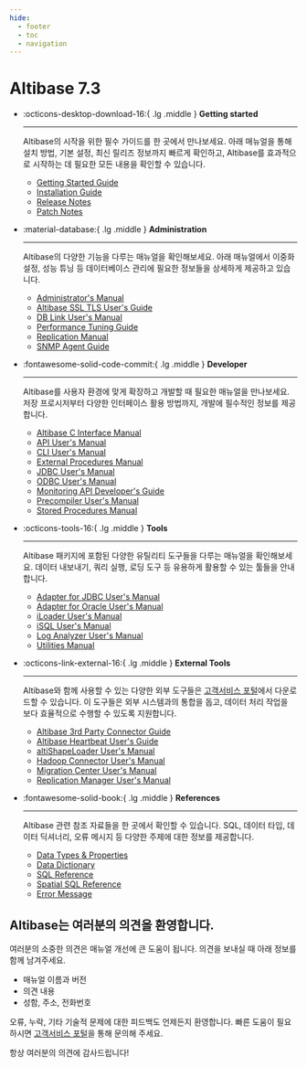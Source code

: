 ```yaml
---
hide:
  - footer
  - toc
  - navigation
---
```

# Altibase 7.3

<div class="grid cards" markdown>

-   :octicons-desktop-download-16:{ .lg .middle } **Getting started**

    ---

    Altibase의 시작을 위한 필수 가이드를 한 곳에서 만나보세요. 아래 매뉴얼을 통해 설치 방법, 기본 설정, 최신 릴리즈 정보까지 빠르게 확인하고, Altibase를 효과적으로 시작하는 데 필요한 모든 내용을 확인할 수 있습니다.

    - [Getting Started Guide](Admin/Getting%20Started%20Guide/1.Altibase-설치.md)
    - [Installation Guide](Admin/Installation%20Guide/1.Altibase-패키지-인스톨러.md)
    - [Release Notes](https://github.com/ALTIBASE/Documents/tree/master/ReleaseNotes/Altibase%207.3)
    - [Patch Notes](https://github.com/ALTIBASE/Documents/tree/master/PatchNotes/Altibase_7.3)

-   :material-database:{ .lg .middle } **Administration**

    ---

    Altibase의 다양한 기능을 다루는 매뉴얼을 확인해보세요. 아래 매뉴얼에서 이중화 설정, 성능 튜닝 등 데이터베이스 관리에 필요한 정보들을 상세하게 제공하고 있습니다.

    - [Administrator's Manual](Admin/Administrator's%20Manual/1.Altibase-소개.md)
    - [Altibase SSL TLS User's Guide](Admin/Altibase%20SSL%20TLS%20User's%20Guide/1.Altibase-SSLTLS-소개.md)
    - [DB Link User's Manual](Admin/DB%20Link%20User's%20Manual/0.%20서문.md)
    - [Performance Tuning Guide](Admin/Performance%20Tuning%20Guide/1.성능-튜닝-소개.md)
    - [Replication Manual](Admin/Replication%20Manual/1.이중화-개요.md)
    - [SNMP Agent Guide](Admin/SNMP%20Agent%20Guide/0.서문.md)
        
</div>

<div class="grid cards" markdown>

-   :fontawesome-solid-code-commit:{ .lg .middle } **Developer**

    ---

    Altibase를 사용자 환경에 맞게 확장하고 개발할 때 필요한 매뉴얼을 만나보세요. 저장 프로시저부터 다양한 인터페이스 활용 방법까지, 개발에 필수적인 정보를 제공합니다.

    - [Altibase C Interface Manual](Developer/Altibase%20C%20Interface%20Manual/1.Altibase-C-인터페이스-소개.md)
    - [API User's Manual](Developer/API%20User's%20Manual/1.PHP-Interface.md)
    - [CLI User's Manual](Developer/CLI%20User's%20Manual/1.Altibase-CLI-소개.md)
    - [External Procedures Manual](Developer/External%20Procedures%20Manual/1.CC-외부-프로시저-소개.md)
    - [JDBC User's Manual](Developer/JDBC%20User's%20Manual/1.JDBC-시작하기.md)
    - [ODBC User's Manual](Developer/ODBC%20User's%20Manual/1.개요.md)
    - [Monitoring API Developer's Guide](Developer/Monitoring%20API%20Developer's%20Guide/1.소개.md)
    - [Precompiler User's Manual](Developer/Precompiler%20User's%20Manual/1.CC-전처리기-소개.md)
    - [Stored Procedures Manual](Developer/Stored%20Procedures%20Manual/1.저장-프로시저.md)
    
-   :octicons-tools-16:{ .lg .middle } **Tools**

    ---

    Altibase 패키지에 포함된 다양한 유틸리티 도구들을 다루는 매뉴얼을 확인해보세요. 데이터 내보내기, 쿼리 실행, 로딩 도구 등 유용하게 활용할 수 있는 툴들을 안내합니다.

    - [Adapter for JDBC User's Manual](Tools/Adapter%20for%20JDBC%20User's%20Manual/1.소개.md)
    - [Adapter for Oracle User's Manual](Tools/Adapter%20for%20Oracle%20User's%20Manual/1.소개.md)
    - [iLoader User's Manual](Tools/iLoader%20User's%20Manual/1.iLoader-개요.md)
    - [iSQL User's Manual](Tools/iSQL%20User's%20Manual/1.iSQL-이용방법.md)
    - [Log Analyzer User's Manual](Tools/Log%20Analyzer%20User's%20Manual/1.Log-Analyzer-소개.md)
    - [Utilities Manual](Tools/Utilities%20Manual/1.aexport.md)
    
</div>

<div class="grid cards" markdown>

-   :octicons-link-external-16:{ .lg .middle } **External Tools**

    ---

    Altibase와 함께 사용할 수 있는 다양한 외부 도구들은 [고객서비스 포털](http://support.altibase.com/kr/product)에서 다운로드할 수 있습니다. 이 도구들은 외부 시스템과의 통합을 돕고, 데이터 처리 작업을 보다 효율적으로 수행할 수 있도록 지원합니다.

    - [Altibase 3rd Party Connector Guide](External%20Tools/Altibase%203rd%20Party%20Connector%20Guide/1.DBeaver.md)
    - [Altibase Heartbeat User's Guide](External%20Tools/Altibase%20Heartbeat%20User's%20Guide/1.Altibase-Heartbeat-소개.md)
    - [altiShapeLoader User's Manual](External%20Tools/altiShapeLoader%20User's%20Manual/1.-altiShapeLoader-소개.md)
    - [Hadoop Connector User's Manual](External%20Tools/Hadoop%20Connector%20User's%20Manual/1.Altibase-하둡-커넥터-소개.md)
    - [Migration Center User's Manual](External%20Tools/Migration%20Center%20User's%20Manual/1.Migration-Center-소개.md)
    - [Replication Manager User's Manual](External%20Tools/Replication%20Manager%20User's%20Manual/1.Replication%20Manager%20소개.md)

-   :fontawesome-solid-book:{ .lg .middle } **References**

    ---
     
    Altibase 관련 참조 자료들을 한 곳에서 확인할 수 있습니다. SQL, 데이터 타입, 데이터 딕셔너리, 오류 메시지 등 다양한 주제에 대한 정보를 제공합니다.

    - [Data Types & Properties](Admin/General_Reference-1.Data%20Types%20&%20Altibase%20Properties/0.%20서문.md)
    - [Data Dictionary](Admin/General_Reference-2.The%20Data%20Dictionary/0.서문.md)
    - [SQL Reference](Developer/SQL%20Reference/1.Altibase-SQL-소개.md)
    - [Spatial SQL Reference](Developer/Spatial%20SQL%20Reference/1.공간-데이터의-개요.md)
    - [Error Message](Admin/Error%20Message%20Reference/1.ID-Error-Code.md)

</div>

## Altibase는 여러분의 의견을 환영합니다.

여러분의 소중한 의견은 매뉴얼 개선에 큰 도움이 됩니다. 의견을 보내실 때 아래 정보를 함께 남겨주세요.

- 매뉴얼 이름과 버전
- 의견 내용
- 성함, 주소, 전화번호

오류, 누락, 기타 기술적 문제에 대한 피드백도 언제든지 환영합니다. 빠른 도움이 필요하시면 [고객서비스 포털](http://support.altibase.com/kr/)을 통해 문의해 주세요. 

항상 여러분의 의견에 감사드립니다! 